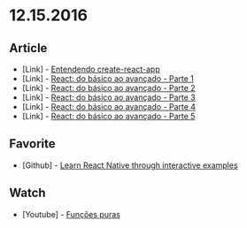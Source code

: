 # 12.15.2016

## Article

- \[Link\] - [Entendendo create-react-app](https://rafaell-lycan.com/2016/entendendo-create-react-app/)
- \[Link\] - [React: do básico ao avançado - Parte 1](https://braziljs.org/blog/react-do-basico-ao-avancado-parte-1/)
- \[Link\] - [React: do básico ao avançado - Parte 2](https://braziljs.org/blog/react-do-basico-ao-avancado-parte2/)
- \[Link\] - [React: do básico ao avançado - Parte 3](https://braziljs.org/blog/react-do-basico-ao-avancado-parte-3/)
- \[Link\] - [React: do básico ao avançado - Parte 4](https://braziljs.org/blog/react-do-basico-ao-avancado-parte-4/)
- \[Link\] - [React: do básico ao avançado - Parte 5](https://braziljs.org/blog/react-do-basico-ao-avancado-parte-5/)


## Favorite

- \[Github\] - [Learn React Native through interactive examples](http://www.reactnativeexpress.com/)


## Watch

- \[Youtube\] - [Funções puras](https://www.youtube.com/watch?v=1u9QZPj04Pg)
